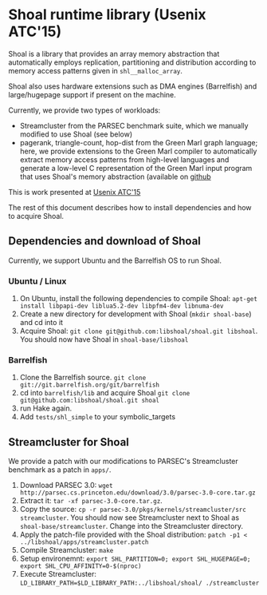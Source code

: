 # Shoal runtime library (Usenix ATC'15) 

Shoal is a library that provides an array memory abstraction that
automatically employs replication, partitioning and distribution
according to memory access patterns given in `shl__malloc_array`.

Shoal also uses hardware extensions such as DMA engines (Barrelfish)
and large/hugepage support if present on the machine.

Currently, we provide two types of workloads:

- Streamcluster from the PARSEC benchmark suite, which we manually
  modified to use Shoal (see below)
- pagerank, triangle-count, hop-dist from the Green Marl graph
  language; here, we provide extensions to the Green Marl compiler to
  automatically extract memory access patterns from high-level
  languages and generate a low-level C representation of the Green
  Marl input program that uses Shoal's memory abstraction (available
  on [github](https://github.com/libshoal/Green-Marl)

This is work presented at [Usenix ATC'15](https://www.usenix.org/conference/atc15/technical-session/presentation/kaestle)

The rest of this document describes how to install dependencies and
how to acquire Shoal.

## Dependencies and download of Shoal

Currently, we support Ubuntu and the Barrelfish OS to run Shoal. 

### Ubuntu / Linux
1. On Ubuntu, install the following dependencies to compile Shoal: ```apt-get install libpapi-dev liblua5.2-dev libpfm4-dev libnuma-dev ```
2. Create a new directory for development with Shoal (```mkdir shoal-base```) and cd into it
3. Acquire Shoal: ```git clone git@github.com:libshoal/shoal.git libshoal```. You should now have Shoal in ```shoal-base/libshoal```

### Barrelfish
1. Clone the Barrelfish source. ```git clone git://git.barrelfish.org/git/barrelfish```
2. cd into `barrelfish/lib` and acquire Shoal ```git clone git@github.com:libshoal/shoal.git shoal```
3. run Hake again.
4. Add ```tests/shl_simple``` to your symbolic_targets


## Streamcluster for Shoal

We provide a patch with our modifications to PARSEC's Streamcluster
benchmark as a patch in `apps/`.

 1. Download PARSEC 3.0: ```wget http://parsec.cs.princeton.edu/download/3.0/parsec-3.0-core.tar.gz```
 2. Extract it: ```tar -xf parsec-3.0-core.tar.gz```.
 3. Copy the source: ```cp -r parsec-3.0/pkgs/kernels/streamcluster/src streamcluster```. You should now see Streamcluster next to Shoal as ```shoal-base/streamcluster```. Change into the Streamcluster directory.
 4. Apply the patch-file provided with the Shoal distribution: ```patch -p1 <	../libshoal/apps/streamcluster.patch```
 5. Compile Streamcluster: ```make```
 6. Setup environemnt: ```export SHL_PARTITION=0; export SHL_HUGEPAGE=0; export SHL_CPU_AFFINITY=0-$(nproc)```
 7. Execute Streamcluster: ```LD_LIBRARY_PATH=$LD_LIBRARY_PATH:../libshoal/shoal/ ./streamcluster```

